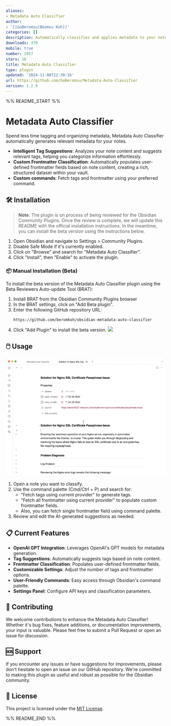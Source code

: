 ```yaml
---
aliases:
- Metadata Auto Classifier
author:
- '[[GoBeromsu|Beomsu Koh]]'
categories: []
description: Automatically classifies and applies metadata to your notes.
downloads: 379
mobile: true
number: 1957
stars: 16
title: Metadata Auto Classifier
type: plugin
updated: '2024-11-08T22:39:16'
url: https://github.com/GoBeromsu/Metadata-Auto-Classifier
version: 1.2.9
---
```


%% README_START %%

# Metadata Auto Classifier

Spend less time tagging and organizing metadata, Metadata Auto Classifier automatically generates relevant metadata for your notes.

- **Intelligent Tag Suggestions**: Analyzes your note content and suggests relevant tags, helping you categorize information effortlessly.
- **Custom Frontmatter Classification**: Automatically populates user-defined frontmatter fields based on note content, creating a rich, structured dataset within your vault.
- **Custom commands**: Fetch tags and frontmatter using your preferred command.


## 🛠️ Installation
> **Note**: The plugin is on process of being reviewed for the Obsidian Community Plugins. Once the review is complete, we will update this README with the official installation instructions. In the meantime, you can install the beta version using the instructions below.
1. Open Obsidian and navigate to Settings > Community Plugins.
2. Disable Safe Mode if it's currently enabled.
3. Click on "Browse" and search for "Metadata Auto Classifier".
4. Click "Install", then "Enable" to activate the plugin.

### 📦 Manual Installation (Beta)
To install the beta version of the Metadata Auto Classifier plugin using the Beta Reviewers Auto-update Tool (BRAT):

1. Install BRAT from the Obsidian Community Plugins browser
2. In the BRAT settings, click on "Add Beta plugin".
3. Enter the following GitHub repository URL: 
   ```
   https://github.com/beromkoh/obsidian-metadata-auto-classifier
   ```
4. Click "Add Plugin" to install the beta version.
   ![](https://raw.githubusercontent.com/GoBeromsu/Metadata-Auto-Classifier/HEAD/assets/brat-install.gif)


## 🖱️ Usage

![](https://raw.githubusercontent.com/GoBeromsu/Metadata-Auto-Classifier/HEAD/assets/usecase.gif)

1. Open a note you want to classify.
2. Use the command palette (Cmd/Ctrl + P) and search for:
   - "Fetch tags using current provider" to generate tags.
   - "Fetch all frontmatter using current provider" to populate custom frontmatter fields.
   - Also, you can fetch single frontmatter field using command palette.
3. Review and edit the AI-generated suggestions as needed.

## 📋 Current Features
- **OpenAI GPT Integration**: Leverages OpenAI's GPT models for metadata generation.
- **Tag Suggestions**: Automatically suggests tags based on note content.
- **Frontmatter Classification**: Populates user-defined frontmatter fields.
- **Customizable Settings**: Adjust the number of tags and frontmatter options.
- **User-Friendly Commands**: Easy access through Obsidian's command palette.
- **Settings Panel**: Configure API keys and classification parameters.

## 🤝 Contributing
We welcome contributions to enhance the Metadata Auto Classifier! Whether it's bug fixes, feature additions, or documentation improvements, your input is valuable. Please feel free to submit a Pull Request or open an issue for discussion.

## 🆘 Support
If you encounter any issues or have suggestions for improvements, please don't hesitate to open an issue on our GitHub repository. We're committed to making this plugin as useful and robust as possible for the Obsidian community.

## 📜 License
This project is licensed under the [MIT License](LICENSE).


%% README_END %%